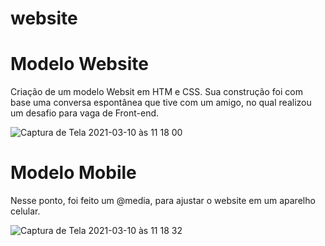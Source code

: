 # website

# Modelo Website
Criação de um modelo Websit em HTM e CSS. Sua construção foi com base uma conversa espontânea que tive com um amigo, no qual realizou um desafio para vaga de Front-end.

![Captura de Tela 2021-03-10 às 11 18 00](https://user-images.githubusercontent.com/39349326/110642874-3a677880-8192-11eb-94e5-0c081e1edce3.png)

# Modelo Mobile
Nesse ponto, foi feito um @media, para ajustar o website em um aparelho celular.

![Captura de Tela 2021-03-10 às 11 18 32](https://user-images.githubusercontent.com/39349326/110642935-4bb08500-8192-11eb-9d01-d70ec5fde1d1.png)


